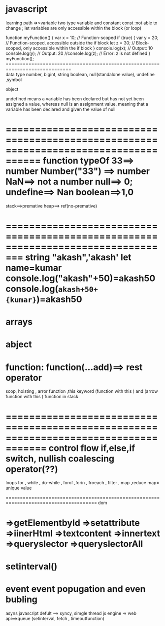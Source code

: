 # javascript

learning path
=>>variable
two type variable and constant
const :not able to change ;
let variables are only accessible within the block (or loop)

function myFunction() {
var x = 10; // Function-scoped
if (true) {
var y = 20; // Function-scoped, accessible outside the if block
let z = 30; // Block-scoped, only accessible within the if block
}
console.log(x); // Output: 10
console.log(y); // Output: 20
//console.log(z); // Error: z is not defined
}
myFunction();
=============================================================================\
data type
number, bigint, string boolean, null(standalone value), undefine ,symbol

object

undefined means a variable has been declared but has not yet been assigned a value, whereas null is an assignment value, meaning that a variable has been declared and given the value of null

====================================================================================
function
typeOf
33==> number
Number("33") ==> number
NaN==> not a number
null==> 0;
undefine==> Nan
boolean==>1,0
================================================================================
stack==>premative
heap==> ref(no-premative)

=================================================================================
string
"akash",'akash'
let name=kumar
console.log("akash"+50)=akash50
console.log(`akash+50+{kumar}`)=akash50
======================================================================================
arrays
=====================================================================================
abject
=====================================================================================
function:
function(...add)==> rest operator
=====================================================================================
scop, hoisting , arror function ,this keyword (function with this ) and (arrow function with this )
function in stack

=====================================================================================
control flow
if,else,if switch, nullish coalescing operator(??)
======================================================================================
loops
for , while , do-while , forof ,forin , froeach , filter , map ,reduce
map= unique value

======================================================================================
dom

=>getElementbyId
=>setattribute
=>iinerHtml
=>textcontent
=>innertext
=>queryslector
=>queryslectorAll
======================================================================================
setinterval()
======================================================================================
event
event popugation and even bubling
======================================================================================
asyns javascript
defult ==> syncy, simgle thread
js engine => web api==>queue (setinterval, fetch , timeoutfunction)
